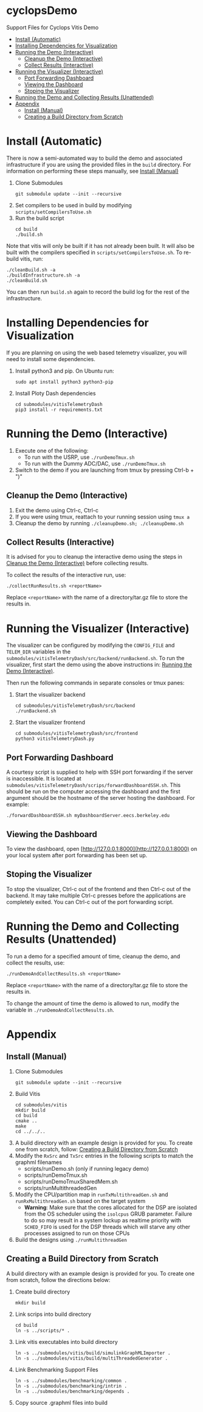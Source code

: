 # cyclopsDemo
Support Files for Cyclops Vitis Demo

 - [Install (Automatic)](#install-automatic)
 - [Installing Dependencies for Visualization](#installing-dependencies-for-visualization)
 - [Running the Demo (Interactive)](#running-the-demo-interactive)
   - [Cleanup the Demo (Interactive)](#cleanup-the-demo-interactive)
   - [Collect Results (Interactive)](#collect-results-interactive)
 - [Running the Visualizer (Interactive)](#running-the-visualizer-interactive)
   - [Port Forwarding Dashboard](#port-forwarding-dashboard)
   - [Viewing the Dashboard](#viewing-the-dashboard)
   - [Stoping the Visualizer](#stoping-the-visualizer)
 - [Running the Demo and Collecting Results (Unattended)](#running-the-demo-and-collecting-results-unattended)
 - [Appendix](#appendix)
   - [Install (Manual)](#install-manual)
   - [Creating a Build Directory from Scratch](#creating-a-build-directory-from-scratch)

# Install (Automatic)
There is now a semi-automated way to build the demo and associated infrastructure if you are using the provided files in the `build` directory.  For information on performing these steps manually, see [Install (Manual)](#install-manual)
1. Clone Submodules
   ```
   git submodule update --init --recursive
   ```
2. Set compilers to be used in build by modifying `scripts/setCompilersToUse.sh`
3. Run the build script
   ```
   cd build
   ./build.sh
   ```

Note that vitis will only be built if it has not already been built.  It will also be built with the compilers specified in `scripts/setCompilersToUse.sh`.  To re-build vitis, run:
```
./cleanBuild.sh -a
./buildInfrastructure.sh -a
./cleanBuild.sh
```

You can then run `build.sh` again to record the build log for the rest of the infrastructure.

# Installing Dependencies for Visualization
If you are planning on using the web based telemetry visualizer, you will need to install some dependencies.
1. Install python3 and pip.  On Ubuntu run:
   ```
   sudo apt install python3 python3-pip
   ```
2. Install Ploty Dash dependencies
   ```
   cd submodules/vitisTelemetryDash
   pip3 install -r requirements.txt
   ```

# Running the Demo (Interactive)
1. Execute one of the following:
    - To run with the USRP, use ```./runDemoTmux.sh```
    - To run with the Dummy ADC/DAC, use ```./runDemoTmux.sh```
2. Switch to the demo if you are launching from tmux by pressing Ctrl-b + ")"

## Cleanup the Demo (Interactive)
1. Exit the demo using Ctrl-c, Ctrl-c
2. If you were using tmux, reattach to your running session using ```tmux a```
3. Cleanup the demo by running ```./cleanupDemo.sh; ./cleanupDemo.sh```

## Collect Results (Interactive)
It is advised for you to cleanup the interactive demo using the steps in [Cleanup the Demo (Interactive)](#cleanup-the-demo-interactive) before collecting results.

To collect the results of the interactive run, use:
```
./collectRunResults.sh <reportName>
```
Replace `<reportName>` with the name of a directory/tar.gz file to store the results in.

# Running the Visualizer (Interactive)
The visualizer can be configured by modifying the ```CONFIG_FILE``` and ```TELEM_DIR``` variables in the ```submodules/vitisTelemetryDash/src/backend/runBackend.sh```.  To run the visualizer, first start the demo using the above instructions in: [Running the Demo (Interactive)](#running-the-demo-interactive).

Then run the following commands in separate consoles or tmux panes:
1. Start the visualizer backend
   ```
   cd submodules/vitisTelemetryDash/src/backend
   ./runBackend.sh
   ```
2. Start the visualizer frontend
   ```
   cd submodules/vitisTelemetryDash/src/frontend
   python3 vitisTelemetryDash.py
   ```

## Port Forwarding Dashboard
A courtesy script is supplied to help with SSH port forwarding if the server is inaccessible.  It is located at ```submodules/vitisTelemetryDash/scrips/forwardDashboardSSH.sh```.  This should be run on the computer accessing the dashboard and the first argument should be the hostname of the server hosting the dashboard.  For example:
```
./forwardDashboardSSH.sh myDashboardServer.eecs.berkeley.edu
```

## Viewing the Dashboard
To view the dashboard, open [http://127.0.0.1:8000](http://127.0.0.1:8000) on your local system after port forwarding has been set up.

## Stoping the Visualizer
To stop the visualizer, Ctrl-c out of the frontend and then Ctrl-c out of the backend.  It may take multiple Ctrl-c presses before the applications are completely exited.  You can Ctrl-c out of the port forwarding script.

# Running the Demo and Collecting Results (Unattended)
To run a demo for a specified amount of time, cleanup the demo, and collect the results, use:
```
./runDemoAndCollectResults.sh <reportName>
```
Replace `<reportName>` with the name of a directory/tar.gz file to store the results in.

To change the amount of time the demo is allowed to run, modify the variable in `./runDemoAndCollectResults.sh`.

# Appendix
## Install (Manual)
1. Clone Submodules
   ```
   git submodule update --init --recursive
   ```
2. Build Vitis
   ```
   cd submodules/vitis
   mkdir build
   cd build
   cmake ..
   make
   cd ../../..
   ```
3. A build directory with an example design is provided for you.  To create one from scratch, follow: [Creating a Build Directory from Scratch](#creating-a-build-directory-from-scratch)
4. Modify the ```RxSrc``` and ```TxSrc``` entries in the following scripts to match the graphml filenames
    - scripts/runDemo.sh (only if running legacy demo)
    - scripts/runDemoTmux.sh
    - scripts/runDemoTmuxSharedMem.sh
    - scripts/runMultithreadedGen
5. Modify the CPU/partition map in ```runTxMultithreadGen.sh``` and ```runRxMultithreadGen.sh``` based on the target system
    - **Warning**: Make sure that the cores allocated for the DSP are isolated from the OS scheduler using the ```isolcpus``` GRUB parameter.  Failure to do so may result in a system lockup as realtime priority with ```SCHED_FIFO``` is used for the DSP threads which will starve any other processes assigned to run on those CPUs
8. Build the designs using ```./runMultithreadGen```

## Creating a Build Directory from Scratch
A build directory with an example design is provided for you.  To create one from scratch, follow the directions below:
1. Create build directory
   ```
   mkdir build
   ```
2. Link scrips into build directory
   ```
   cd build
   ln -s ../scripts/* .
   ```
3. Link vitis executables into build directory
   ```
   ln -s ../submodules/vitis/build/simulinkGraphMLImporter .
   ln -s ../submodules/vitis/build/multiThreadedGenerator .
   ```
4. Link Benchmarking Support Files 
   ```
   ln -s ../submodules/benchmarking/common .
   ln -s ../submodules/benchmarking/intrin .
   ln -s ../submodules/benchmarking/depends .
   ```
6. Copy source .graphml files into build